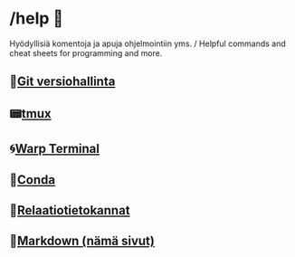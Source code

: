 # /help 💾
Hyödyllisiä komentoja ja apuja ohjelmointiin yms. / Helpful commands and cheat sheets for programming and more.

## 📜[Git versiohallinta](https://github.com/jamps3/help/blob/main/git.md)
## 📟[tmux](https://github.com/jamps3/help/blob/main/tmux.md)
## 🌀[Warp Terminal](https://app.warp.dev/referral/9LDPXV)
## 🚀[Conda](https://github.com/jamps3/help/blob/main/conda.md)
## 📜[Relaatiotietokannat](https://github.com/jamps3/help/blob/main/relaatiotietokannat.md)
## 📜[Markdown (nämä sivut)](https://github.com/jamps3/help/blob/main/markdown.md)

